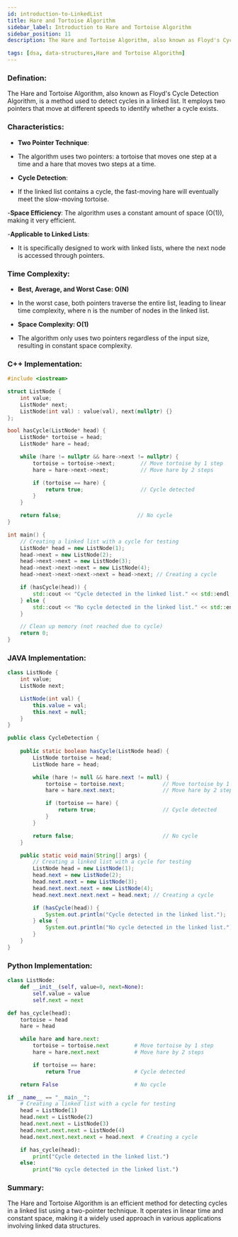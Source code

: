```yaml
---
id: introduction-to-LinkedList
title: Hare and Tortoise Algorithm
sidebar_label: Introduction to Hare and Tortoise Algorithm
sidebar_position: 11
description: The Hare and Tortoise Algorithm, also known as Floyd's Cycle Detection Algorithm, is a method used to detect cycles in a linked list. It employs two pointers that move at different speeds to identify whether a cycle exists.

tags: [dsa, data-structures,Hare and Tortoise Algorithm]
---
```



### Defination:

The Hare and Tortoise Algorithm, also known as Floyd's Cycle Detection Algorithm, is a method used to detect cycles in a linked list. It employs two pointers that move at different speeds to identify whether a cycle exists.

### Characteristics:

- **Two Pointer Technique**:
- The algorithm uses two pointers: a tortoise that moves one step at a time and a hare that moves two steps at a time.

- **Cycle Detection**:
- If the linked list contains a cycle, the fast-moving hare will eventually meet the slow-moving tortoise.

-**Space Efficiency**:
The algorithm uses a constant amount of space (O(1)), making it very efficient.

-**Applicable to Linked Lists**:
- It is specifically designed to work with linked lists, where the next node is accessed through pointers.

### Time Complexity:

- **Best, Average, and Worst Case: O(N)**  
 - In the worst case, both pointers traverse the entire list, leading to linear time complexity, where n is the number of nodes in the linked list.

- **Space Complexity: O(1)**  
- The algorithm only uses two pointers regardless of the input size, resulting in constant space complexity.

### C++ Implementation:

```cpp
#include <iostream>

struct ListNode {
    int value;
    ListNode* next;
    ListNode(int val) : value(val), next(nullptr) {}
};

bool hasCycle(ListNode* head) {
    ListNode* tortoise = head;
    ListNode* hare = head;

    while (hare != nullptr && hare->next != nullptr) {
        tortoise = tortoise->next;        // Move tortoise by 1 step
        hare = hare->next->next;          // Move hare by 2 steps

        if (tortoise == hare) {
            return true;                  // Cycle detected
        }
    }

    return false;                        // No cycle
}

int main() {
    // Creating a linked list with a cycle for testing
    ListNode* head = new ListNode(1);
    head->next = new ListNode(2);
    head->next->next = new ListNode(3);
    head->next->next->next = new ListNode(4);
    head->next->next->next->next = head->next; // Creating a cycle

    if (hasCycle(head)) {
        std::cout << "Cycle detected in the linked list." << std::endl;
    } else {
        std::cout << "No cycle detected in the linked list." << std::endl;
    }

    // Clean up memory (not reached due to cycle)
    return 0;
}


```

### JAVA Implementation:

```java
class ListNode {
    int value;
    ListNode next;

    ListNode(int val) {
        this.value = val;
        this.next = null;
    }
}

public class CycleDetection {
    
    public static boolean hasCycle(ListNode head) {
        ListNode tortoise = head;
        ListNode hare = head;

        while (hare != null && hare.next != null) {
            tortoise = tortoise.next;            // Move tortoise by 1 step
            hare = hare.next.next;               // Move hare by 2 steps

            if (tortoise == hare) {
                return true;                     // Cycle detected
            }
        }

        return false;                            // No cycle
    }

    public static void main(String[] args) {
        // Creating a linked list with a cycle for testing
        ListNode head = new ListNode(1);
        head.next = new ListNode(2);
        head.next.next = new ListNode(3);
        head.next.next.next = new ListNode(4);
        head.next.next.next.next = head.next; // Creating a cycle

        if (hasCycle(head)) {
            System.out.println("Cycle detected in the linked list.");
        } else {
            System.out.println("No cycle detected in the linked list.");
        }
    }
}


```

### Python Implementation:
```py
class ListNode:
    def __init__(self, value=0, next=None):
        self.value = value
        self.next = next

def has_cycle(head):
    tortoise = head
    hare = head

    while hare and hare.next:
        tortoise = tortoise.next        # Move tortoise by 1 step
        hare = hare.next.next           # Move hare by 2 steps

        if tortoise == hare:
            return True                 # Cycle detected

    return False                        # No cycle

if __name__ == "__main__":
    # Creating a linked list with a cycle for testing
    head = ListNode(1)
    head.next = ListNode(2)
    head.next.next = ListNode(3)
    head.next.next.next = ListNode(4)
    head.next.next.next.next = head.next  # Creating a cycle

    if has_cycle(head):
        print("Cycle detected in the linked list.")
    else:
        print("No cycle detected in the linked list.")


```

### Summary:

The Hare and Tortoise Algorithm is an efficient method for detecting cycles in a linked list using a two-pointer technique. It operates in linear time and constant space, making it a widely used approach in various applications involving linked data structures.
